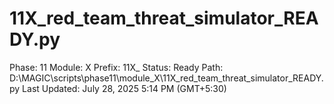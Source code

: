 # 11X_red_team_threat_simulator_READY.py

Phase: 11
Module: X
Prefix: 11X_
Status: Ready
Path: D:\MAGIC\scripts\phase11\module_X\11X_red_team_threat_simulator_READY.py
Last Updated: July 28, 2025 5:14 PM (GMT+5:30)
